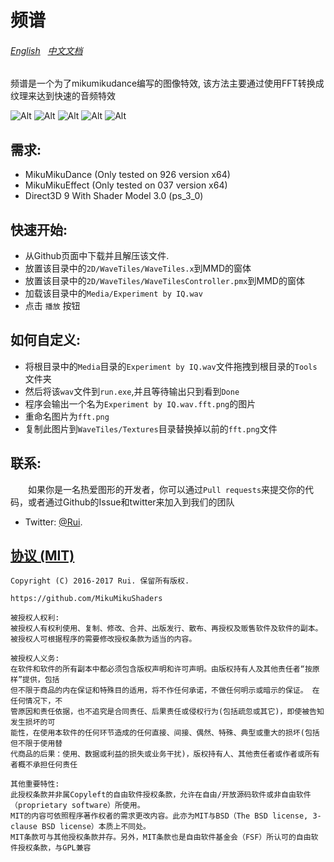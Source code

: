 频谱
========
###### [English](https://github.com/MikuMikuShaders/Spectrum/blob/master/README.md) &nbsp; [中文文档](https://github.com/MikuMikuShaders/Spectrum/blob/master/README_chs.md)
频谱是一个为了mikumikudance编写的图像特效, 该方法主要通过使用FFT转换成纹理来达到快速的音频特效

![Alt](https://raw.githubusercontent.com/MikuMikuShaders/Spectrum/master/Screenshots/preview1.jpg)
![Alt](https://raw.githubusercontent.com/MikuMikuShaders/Spectrum/master/Screenshots/preview2.jpg)
![Alt](https://raw.githubusercontent.com/MikuMikuShaders/Spectrum/master/Screenshots/preview3.jpg)
![Alt](https://raw.githubusercontent.com/MikuMikuShaders/Spectrum/master/Screenshots/preview4.jpg)
![Alt](https://raw.githubusercontent.com/MikuMikuShaders/Spectrum/master/Screenshots/preview5.jpg)

需求:
-----------
* MikuMikuDance (Only tested on 926 version x64)
* MikuMikuEffect (Only tested on 037 version x64)
* Direct3D 9 With Shader Model 3.0 (ps_3_0)

快速开始:
-----------
* 从Github页面中下载并且解压该文件.
* 放置该目录中的`2D/WaveTiles/WaveTiles.x`到MMD的窗体
* 放置该目录中的`2D/WaveTiles/WaveTilesController.pmx`到MMD的窗体
* 加载该目录中的`Media/Experiment by IQ.wav`
* 点击 `播放` 按钮

如何自定义:
-----------
* 将根目录中的`Media`目录的`Experiment by IQ.wav`文件拖拽到根目录的`Tools`文件夹
* 然后将该`wav`文件到`run.exe`,并且等待输出只到看到`Done`
* 程序会输出一个名为`Experiment by IQ.wav.fft.png`的图片
* 重命名图片为`fft.png`
* 复制此图片到`WaveTiles/Textures`目录替换掉以前的`fft.png`文件

联系:
------------
　　如果你是一名热爱图形的开发者，你可以通过`Pull requests`来提交你的代码，或者通过Github的Issue和twitter来加入到我们的团队

* Twitter: [@Rui](https://twitter.com/Rui_cg).

[协议 (MIT)](https://raw.githubusercontent.com/MikuMikuShaders/LightBloom/master/LICENSE.txt)
-------------------------------------------------------------------------------
	Copyright (C) 2016-2017 Rui. 保留所有版权.

	https://github.com/MikuMikuShaders

	被授权人权利:
	被授权人有权利使用、复制、修改、合并、出版发行、散布、再授权及贩售软件及软件的副本。
	被授权人可根据程序的需要修改授权条款为适当的内容。

	被授权人义务:
	在软件和软件的所有副本中都必须包含版权声明和许可声明。由版权持有人及其他责任者“按原样”提供，包括
	但不限于商品的内在保证和特殊目的适用，将不作任何承诺，不做任何明示或暗示的保证。 在任何情况下，不
	管原因和责任依据，也不追究是合同责任、后果责任或侵权行为(包括疏忽或其它)，即使被告知发生损坏的可
	能性，在使用本软件的任何环节造成的任何直接、间接、偶然、特殊、典型或重大的损坏(包括但不限于使用替
	代商品的后果：使用、数据或利益的损失或业务干扰)，版权持有人、其他责任者或作者或所有者概不承担任何责任

	其他重要特性:
	此授权条款并非属Copyleft的自由软件授权条款，允许在自由/开放源码软件或非自由软件（proprietary software）所使用。
	MIT的内容可依照程序著作权者的需求更改内容。此亦为MIT与BSD（The BSD license, 3-clause BSD license）本质上不同处。
	MIT条款可与其他授权条款并存。另外，MIT条款也是自由软件基金会（FSF）所认可的自由软件授权条款，与GPL兼容